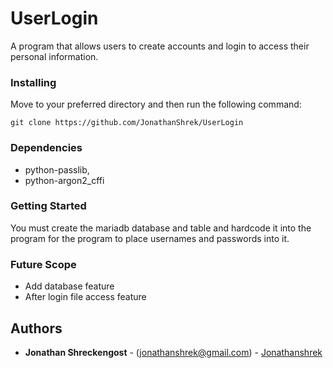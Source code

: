 # UserLogin
A program that allows users to create accounts and login to access their personal information.

### Installing

Move to your preferred directory and then run the following command:

	git clone https://github.com/JonathanShrek/UserLogin
	
### Dependencies

* python-passlib, 
* python-argon2_cffi
	
### Getting Started
	
You must create the mariadb database and table and hardcode it into the program for the program to place usernames and passwords into it.
	
### Future Scope

* Add database feature
* After login file access feature

## Authors

* **Jonathan Shreckengost** - (jonathanshrek@gmail.com) - [Jonathanshrek](https://github.com/JonathanShrek)
